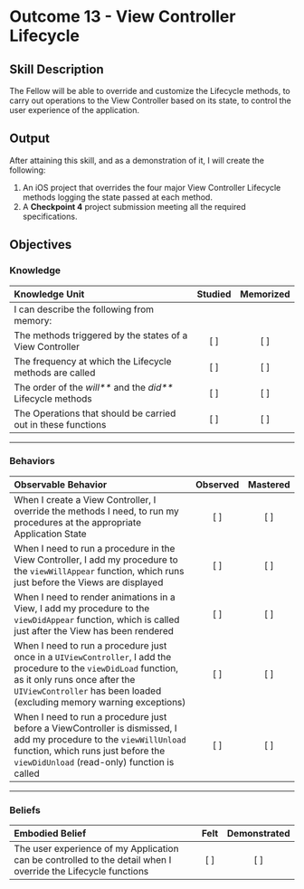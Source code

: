 # Outcome 13 - View Controller Lifecycle
## Skill Description

The Fellow will be able to override and customize the Lifecycle methods, to carry out operations to the View Controller based on its state, to control the user experience of the application.

## Output
After attaining this skill, and as a demonstration of it, I will create the following:

1. An iOS project that overrides the four major View Controller Lifecycle methods logging the state passed at each method.
2. A **Checkpoint 4** project submission meeting all the required specifications.

## Objectives
### Knowledge

| Knowledge Unit   |      Studied      | Memorized |
|:-------------|:------------------:|:--------:|
| I can describe the following from memory: | | |
| The methods triggered by the states of a View Controller | [ ] | [ ] |
| The frequency at which the Lifecycle methods are called | [ ] | [ ] |
| The order of the _will\*\*_ and the _did\*\*_ Lifecycle methods | [ ] | [ ] |
| The Operations that should be carried out in these functions | [ ] | [ ] |

------

### Behaviors

| Observable Behavior   |      Observed      | Mastered |
|:-------------|:------------------:|:--------:|
| When I create a View Controller, I override the methods I need, to run my procedures at the appropriate Application State | [ ] | [ ] |
| When I need to run a procedure in the View Controller, I add my procedure to the `viewWillAppear` function, which runs just before the Views are displayed | [ ] | [ ] |
| When I need to render animations in a View, I add my procedure to the `viewDidAppear` function, which is called just after the View has been rendered | [ ] | [ ] |
| When I need to run a procedure just once in a `UIViewController`, I add the procedure to the `viewDidLoad` function, as it only runs once after the `UIViewController` has been loaded (excluding memory warning exceptions) | [ ] | [ ] |
| When I need to run a procedure just before a ViewController is dismissed, I add my procedure to the `viewWillUnload` function, which runs just before the `viewDidUnload` (read-only) function is called | [ ] | [ ] |

------

### Beliefs

| Embodied Belief   |      Felt      | Demonstrated |
|:-------------|:------------------:|:--------:|
| The user experience of my Application can be controlled to the detail when I override the Lifecycle functions | [ ] | [ ] |
